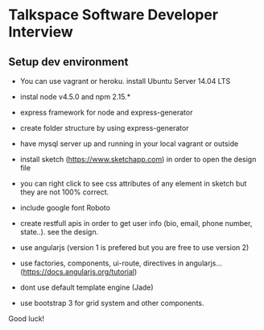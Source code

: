 # Talkspace Software Developer Interview
## Setup dev environment

- You can use vagrant or heroku. install Ubuntu Server 14.04 LTS

- instal node v4.5.0 and npm 2.15.*

- express framework for node and express-generator

- create folder structure by using express-generator

- have mysql server up and running in your local vagrant or outside

- install sketch (https://www.sketchapp.com) in order to open the design file

- you can right click to see css attributes of any element in sketch but they are not 100% correct.

- include google font Roboto 

- create restfull apis in order to get user info (bio, email, phone number, state..). see the design.

- use angularjs (version 1 is prefered but you are free to use version 2)

- use factories, components, ui-route, directives in angularjs...  (https://docs.angularjs.org/tutorial)

- dont use default template engine (Jade)

- use bootstrap 3 for grid system and other components.

Good luck!




